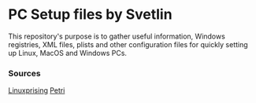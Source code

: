# PC Setup files by Svetlin 

This repository's purpose is to gather useful information, Windows registries, XML files, plists and other configuration files for quickly setting up Linux, MacOS and Windows PCs. 

### Sources
[Linuxprising](https://www.linuxuprising.com/2021/11/how-to-run-command-after-previous-one.html)
[Petri](https://petri.com/microsoft-changelog/)
